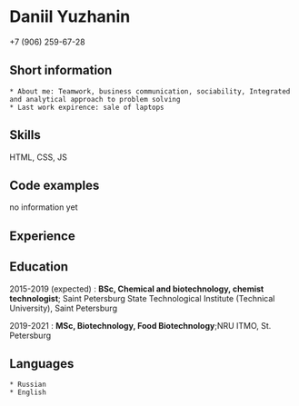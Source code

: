 Daniil Yuzhanin
===============

+7 (906) 259-67-28

Short information
-----------------

	* About me: Teamwork, business communication, sociability, Integrated and analytical approach to problem solving
	* Last work expirence: sale of laptops

Skills
------

HTML, CSS, JS

Сode examples
-------------

no information yet

Experience
----------

Education
---------

2015-2019 (expected)
:	 	**BSc, Chemical and biotechnology, chemist technologist**; Saint Petersburg State Technological Institute (Technical University), Saint Petersburg

2019-2021
:		**MSc, Biotechnology, Food Biotechnology**;NRU ITMO, St. Petersburg

Languages
---------

	* Russian
	* English